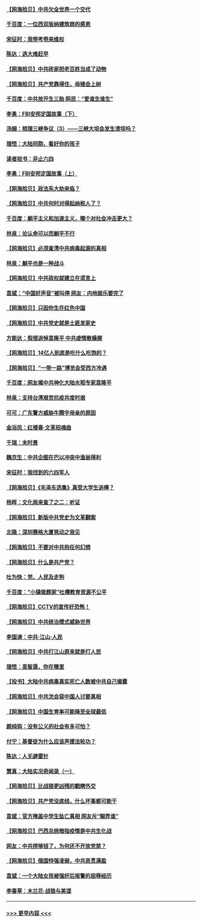 #### [【网海拾贝】中共欠全世界一个交代](../pages/nsc993/n12998706.md?t=06050502) 
#### [千百度：一位西双版纳建筑商的感恩](../pages/nsc993/n12998487.md?t=06050502) 
#### [宋征时：我带考卷来维权](../pages/nsc993/n12994088.md?t=06050502) 
#### [陈达：逃大难赶早](../pages/nsc993/n12993569.md?t=06050502) 
#### [【网海拾贝】中共砖家把老百姓当成了动物](../pages/nsc993/n12993483.md?t=06050502) 
#### [【网海拾贝】共产党靠得住，母猪会上树](../pages/nsc993/n12990730.md?t=06050502) 
#### [千百度：中共放开生三胎 网民：“爱谁生谁生”](../pages/nsc993/n12990644.md?t=06050502) 
#### [李勇：FBI安邦定国故事（下）](../pages/nsc993/n12987854.md?t=06050502) 
#### [汤姆：梳理三峡争议（3）——三峡大坝会发生溃坝吗？](../pages/nsc993/n12989806.md?t=06050502) 
#### [理悟：大陆同胞，看好你的孩子](../pages/nsc993/n12989778.md?t=06050502) 
#### [读者投书：非止六四](../pages/nsc993/n12989673.md?t=06050502) 
#### [李勇：FBI安邦定国故事（上）](../pages/nsc993/n12987749.md?t=06050502) 
#### [【网海拾贝】政法系大劫来临？](../pages/nsc993/n12987596.md?t=06050502) 
#### [【网海拾贝】中共何时对得起纳税人了？](../pages/nsc993/n12985578.md?t=06050502) 
#### [千百度：躺平主义和加速主义，哪个对社会冲击更大？](../pages/nsc993/n12985512.md?t=06050502) 
#### [林泉：论认命可以而躺平不行](../pages/nsc993/n12985505.md?t=06050502) 
#### [【网海拾贝】必须查清中共病毒起源的真相](../pages/nsc993/n12984276.md?t=06050502) 
#### [林泉：躺平也是一种战斗](../pages/nsc993/n12984194.md?t=06050502) 
#### [【网海拾贝】中共政权就建立在谎言上](../pages/nsc993/n12981880.md?t=06050502) 
#### [袁斌：“中国好声音”被叫停 网友：内地娱乐要完了](../pages/nsc993/n12981826.md?t=06050502) 
#### [【网海拾贝】只因你生在红色中国](../pages/nsc993/n12979096.md?t=06050502) 
#### [【网海拾贝】中共党史就是土匪发家史](../pages/nsc993/n12976478.md?t=06050502) 
#### [方能达：假借追悼袁隆平 中共虚情散臊腥](../pages/nsc993/n12976396.md?t=06050502) 
#### [【网海拾贝】14亿人到底是吃什么吃饱的？](../pages/nsc993/n12974125.md?t=06050502) 
#### [【网海拾贝】“一带一路”博览会受西方冷遇](../pages/nsc993/n12971787.md?t=06050502) 
#### [千百度：网友揭中共神化大陆水稻专家袁隆平](../pages/nsc993/n12971733.md?t=06050502) 
#### [林泉：支持台湾艰苦抗疫共度时艰](../pages/nsc993/n12971350.md?t=06050502) 
#### [可可：广东警方威胁牛腾宇母亲的原因](../pages/nsc993/n12971100.md?t=06050502) 
#### [金浴凤：红楼春·文革招魂曲](../pages/nsc993/n12970354.md?t=06050502) 
#### [千瑞：末时景](../pages/nsc993/n12970337.md?t=06050502) 
#### [魏京生：中共企图在巴以冲突中渔翁得利](../pages/nsc993/n12970286.md?t=06050502) 
#### [宋征时：我找到的六四军人](../pages/nsc993/n12970213.md?t=06050502) 
#### [【网海拾贝】《毛泽东选集》真受大学生追捧？](../pages/nsc993/n12968779.md?t=06050502) 
#### [杨晖：文化局来查了之二：听证](../pages/nsc993/n12966528.md?t=06050502) 
#### [【网海拾贝】新版中共党史为文革翻案](../pages/nsc993/n12967526.md?t=06050502) 
#### [北隐：深圳赛格大厦晃动之我见](../pages/nsc993/n12967393.md?t=06050502) 
#### [【网海拾贝】不要对中共抱任何幻想](../pages/nsc993/n12965222.md?t=06050502) 
#### [【网海拾贝】什么是共产党？](../pages/nsc993/n12962781.md?t=06050502) 
#### [吐为快：党、人民及走狗](../pages/nsc993/n12962747.md?t=06050502) 
#### [千百度：“小镇做题家”吐槽教育资源不公平](../pages/nsc993/n12962705.md?t=06050502) 
#### [【网海拾贝】CCTV的宣传好恐怖！](../pages/nsc993/n12959984.md?t=06050502) 
#### [【网海拾贝】中共统治模式威胁世界](../pages/nsc993/n12957622.md?t=06050502) 
#### [李国涛：中共‧江山‧人民](../pages/nsc993/n12957502.md?t=06050502) 
#### [【网海拾贝】中共打江山原来就是打人民](../pages/nsc993/n12954345.md?t=06050502) 
#### [理悟：高智晟，你在哪里](../pages/nsc993/n12953115.md?t=06050502) 
#### [【投书】大陆中共病毒真实死亡人数被中共自己揭露](../pages/nsc993/n12953050.md?t=06050502) 
#### [【网海拾贝】中共怎会容中国人讨要真相](../pages/nsc993/n12952161.md?t=06050502) 
#### [【网海拾贝】中国生育率可能降至全球最低](../pages/nsc993/n12948793.md?t=06050502) 
#### [颜纯钩：没有公义的社会有多可怕？](../pages/nsc993/n12947626.md?t=06050502) 
#### [付宁：基督徒为什么应该声援法轮功？](../pages/nsc993/n12947233.md?t=06050502) 
#### [陈达：人无避雷针](../pages/nsc993/n12947098.md?t=06050502) 
#### [慧真：大陆实况奇闻录（一）](../pages/nsc993/n12945811.md?t=06050502) 
#### [【网海拾贝】比战狼更凶残的戳瞎外交](../pages/nsc993/n12945717.md?t=06050502) 
#### [【网海拾贝】共产党没底线，什么坏事都可能干](../pages/nsc993/n12942090.md?t=06050502) 
#### [袁斌：官方掩盖中学生坠亡真相 网友斥“糊弄谁”](../pages/nsc993/n12942029.md?t=06050502) 
#### [【网海拾贝】巴西总统暗指疫情是中共生化战](../pages/nsc993/n12938999.md?t=06050502) 
#### [网友：中共捞够钱了，为何还不开放党禁？](../pages/nsc993/n12938952.md?t=06050502) 
#### [【网海拾贝】俄国恃强凌弱，中共恶贯满盈](../pages/nsc993/n12936626.md?t=06050502) 
#### [袁斌：一个大陆女孩被强奸后报警的屈辱经历](../pages/nsc993/n12936547.md?t=06050502) 
#### [李春草：木兰花·战狼与美谍](../pages/nsc993/n12935995.md?t=06050502) 

----
#### [ >>> 更早内容 <<< ](../indexes/nsc993-earlier.md)
